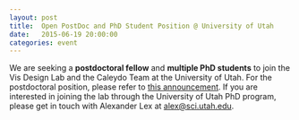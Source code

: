 ```yaml
---
layout: post
title:  Open PostDoc and PhD Student Position @ University of Utah
date:   2015-06-19 20:00:00
categories: event
---
```

We are seeking a **postdoctoral fellow** and **multiple PhD students** to join the Vis Design Lab and the Caleydo Team at the University of Utah. For the postdoctoral position, please refer to [this announcement](http://www.sci.utah.edu/75-sci-opportunities/post-doc/536-post-doc-lex.html). If you are interested in joining the lab through the University of Utah PhD program, please get in touch with Alexander Lex at [alex@sci.utah.edu](mailto:alex@sci.utah.edu).